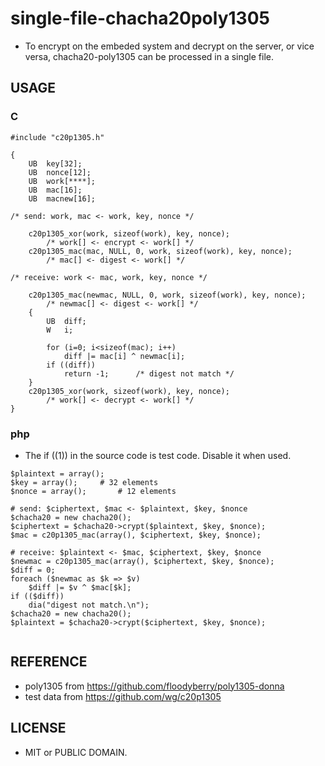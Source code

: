 # single-file-chacha20poly1305

- To encrypt on the embeded system and decrypt on the server, or vice versa, chacha20-poly1305 can be processed in a single file.

## USAGE

### C

```
#include "c20p1305.h"

{
	UB	key[32];
	UB	nonce[12];
	UB	work[****];
	UB	mac[16];
	UB	macnew[16];
	
/* send: work, mac <- work, key, nonce */
	
	c20p1305_xor(work, sizeof(work), key, nonce);
		/* work[] <- encrypt <- work[] */
	c20p1305_mac(mac, NULL, 0, work, sizeof(work), key, nonce);
		/* mac[] <- digest <- work[] */
	
/* receive: work <- mac, work, key, nonce */
	
	c20p1305_mac(newmac, NULL, 0, work, sizeof(work), key, nonce);
		/* newmac[] <- digest <- work[] */
	{
		UB	diff;
		W	i;
		
		for (i=0; i<sizeof(mac); i++)
			diff |= mac[i] ^ newmac[i];
		if ((diff))
			return -1;		/* digest not match */
	}
	c20p1305_xor(work, sizeof(work), key, nonce);
		/* work[] <- decrypt <- work[] */
}
```

### php

- The if ((1)) in the source code is test code. Disable it when used.

```
$plaintext = array();
$key = array();		# 32 elements
$nonce = array();		# 12 elements

# send: $ciphertext, $mac <- $plaintext, $key, $nonce
$chacha20 = new chacha20();
$ciphertext = $chacha20->crypt($plaintext, $key, $nonce);
$mac = c20p1305_mac(array(), $ciphertext, $key, $nonce);

# receive: $plaintext <- $mac, $ciphertext, $key, $nonce
$newmac = c20p1305_mac(array(), $ciphertext, $key, $nonce);
$diff = 0;
foreach ($newmac as $k => $v)
	$diff |= $v ^ $mac[$k];
if (($diff))
	dia("digest not match.\n");
$chacha20 = new chacha20();
$plaintext = $chacha20->crypt($ciphertext, $key, $nonce);


```


## REFERENCE

- poly1305 from https://github.com/floodyberry/poly1305-donna
- test data from https://github.com/wg/c20p1305


## LICENSE

- MIT or PUBLIC DOMAIN.
